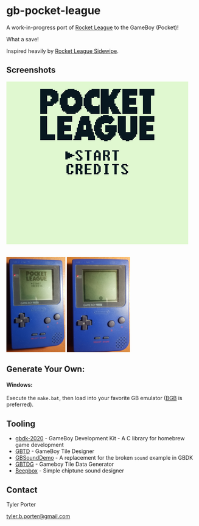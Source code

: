 # gb-pocket-league

A work-in-progress port of [Rocket League](https://www.rocketleague.com/) to the GameBoy (Pocket)!

What a save!

Inspired heavily by [Rocket League Sidewipe](https://www.rocketleague.com/news/announcing-rocket-league-sideswipe-for-mobile/).

## Screenshots

![Action GIF](assets/pocket-league.gif)

<br />

<img src="assets/gbp_1.jpg" height="250" />
<img src="assets/gbp_2.jpg" height="250" />

## Generate Your Own:

#### Windows: 

Execute the `make.bat`, then load into your favorite GB emulator ([BGB](https://bgb.bircd.org/) is preferred).

## Tooling

* [gbdk-2020](https://github.com/Zal0/gbdk-2020) - GameBoy Development Kit - A C library for homebrew game development
* [GBTD](http://www.devrs.com/gb/hmgd/gbtd.html) - GameBoy Tile Designer
* [GBSoundDemo](https://github.com/Zal0/GBSoundDemo) - A replacement for the broken `sound` example in GBDK
* [GBTDG](https://github.com/chrisantonellis/gbtdg/) - Gameboy Tile Data Generator
* [Beepbox](https://www.beepbox.co/) - Simple chiptune sound designer

## Contact

Tyler Porter

tyler.b.porter@gmail.com
